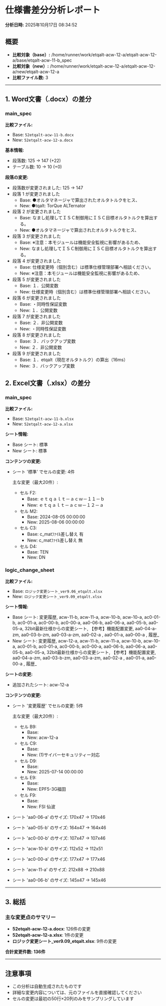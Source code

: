 # 仕様書差分分析レポート

**分析日時:** 2025年10月17日 08:34:52

## 概要

- **比較対象（base）:** /home/runner/work/etqalt-acw-12-a/etqalt-acw-12-a/base/etqalt-acw-11-b_spec
- **比較対象（new）:** /home/runner/work/etqalt-acw-12-a/etqalt-acw-12-a/new/etqalt-acw-12-a
- **比較ファイル数:** 3

---

## 1. Word文書（.docx）の差分

### main_spec

**比較ファイル:**
- Base: `52etqalt-acw-11-b.docx`
- New: `52etqalt-acw-12-a.docx`

**基本情報:**
- 段落数: 125 → 147 (+22)
- テーブル数: 10 → 10 (+0)

**段落の変更:**

- 段落数が変更されました: 125 → 147
- 段落 1 が変更されました
  - Base: ●オルタマネージャで算出されたオルタトルクをヒス、
  - New: ●tqalt: TorQue ALTernator
- 段落 2 が変更されました
  - Base: なまし処理してＩＳＣ制御用にＩＳＣ目標オルタトルクを算出する。
  - New: ●オルタマネージャで算出されたオルタトルクをヒス、
- 段落 3 が変更されました
  - Base: ※注意：本モジュールは機能安全監視に影響があるため、
  - New: なまし処理してＩＳＣ制御用にＩＳＣ目標オルタトルクを算出する。
- 段落 4 が変更されました
  - Base: 仕様変更時（個別含む）は標準仕様管理部署へ相談ください。
  - New: ※注意：本モジュールは機能安全監視に影響があるため、
- 段落 5 が変更されました
  - Base: １．公開変数
  - New: 仕様変更時（個別含む）は標準仕様管理部署へ相談ください。
- 段落 6 が変更されました
  - Base: ・同時性保証変数
  - New: １．公開変数
- 段落 7 が変更されました
  - Base: ２．非公開変数
  - New: ・同時性保証変数
- 段落 8 が変更されました
  - Base: ３．バックアップ変数
  - New: ２．非公開変数
- 段落 9 が変更されました
  - Base: １．etqalt（現在オルタトルク）の算出（16ms）
  - New: ３．バックアップ変数

## 2. Excel文書（.xlsx）の差分

### main_spec

**比較ファイル:**
- Base: `52etqalt-acw-11-b.xlsx`
- New: `52etqalt-acw-12-a.xlsx`

**シート情報:**
- Base シート: 標準
- New シート: 標準

**コンテンツの変更:**

- シート '標準' でセルの変更: 4件

  主な変更（最大20件）:
  - セル F2:
    - Base: ｅｔｑａｌｔ－ａｃｗ－１１－ｂ
    - New: ｅｔｑａｌｔ－ａｃｗ－１２－ａ
  - セル M2:
    - Base: 2024-08-05 00:00:00
    - New: 2025-08-06 00:00:00
  - セル C3:
    - Base: c_matﾌｧｲﾙ差し替え  有
    - New: c_matﾌｧｲﾙ差し替え  無
  - セル D4:
    - Base: TEN
    - New: DN

### logic_change_sheet

**比較ファイル:**
- Base: `ロジック変更シート_ver9.06_etqalt.xlsx`
- New: `ロジック変更シート_ver9.09_etqalt.xlsx`

**シート情報:**
- Base シート: 変更履歴, acw-11-b, acw-11-a, acw-10-b, acw-10-a, ac0-01-b, ac0-01-a, ac0-00-b, ac0-00-a, aa0-06-b, aa0-06-a, aa0-05-b, aa0-05-a, 32bit最新仕様からの変更シート, 【参考】機能配置変更, aa0-04-a-zm, aa0-03-b-zm, aa0-03-a-zm, aa0-02-a , aa0-01-a, aa0-00-a , 履歴_
- New シート: 変更履歴, acw-12-a, acw-11-b, acw-11-a, acw-10-b, acw-10-a, ac0-01-b, ac0-01-a, ac0-00-b, ac0-00-a, aa0-06-b, aa0-06-a, aa0-05-b, aa0-05-a, 32bit最新仕様からの変更シート, 【参考】機能配置変更, aa0-04-a-zm, aa0-03-b-zm, aa0-03-a-zm, aa0-02-a , aa0-01-a, aa0-00-a , 履歴_

**シートの変更:**

- 追加されたシート: acw-12-a

**コンテンツの変更:**

- シート '変更履歴' でセルの変更: 5件

  主な変更（最大20件）:
  - セル B9:
    - Base: 
    - New: acw-12-a
  - セル C9:
    - Base: 
    - New: (1)サイバーセキュリティー対応
  - セル D9:
    - Base: 
    - New: 2025-07-14 00:00:00
  - セル E9:
    - Base: 
    - New: EPF5-3G福田
  - セル F9:
    - Base: 
    - New: FSI 仙波
- シート 'aa0-06-a' のサイズ: 170x47 → 170x46
- シート 'aa0-05-b' のサイズ: 164x47 → 164x46
- シート 'ac0-00-b' のサイズ: 107x47 → 107x46
- シート 'acw-10-b' のサイズ: 112x52 → 112x51
- シート 'ac0-00-a' のサイズ: 177x47 → 177x46
- シート 'acw-11-a' のサイズ: 212x88 → 210x88
- シート 'aa0-06-b' のサイズ: 145x47 → 145x46

---

## 3. 総括

### 主な変更点のサマリー

- **52etqalt-acw-12-a.docx**: 126件の変更
- **52etqalt-acw-12-a.xlsx**: 1件の変更
- **ロジック変更シート_ver9.09_etqalt.xlsx**: 9件の変更

**合計変更件数: 136件**

---

## 注意事項

- この分析は自動生成されたものです
- 詳細な変更内容については、元のファイルを直接確認してください
- セルの変更は最初の50行×20列のみをサンプリングしています
